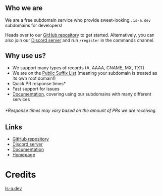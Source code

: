 
## Who we are
We are a free subdomain service who provide sweet-looking `.is-a.dev` subdomains for developers!

Heads over to our [GitHub repository](https://github.com/is-a-dev/register) to get started. Alternatively, you can also join our [Discord server](https://discord.gg/is-a-dev-830872854677422150) and run `/register` in the commands channel.

## Why use us?
- We support many types of records (A, AAAA, CNAME, MX, TXT)
- We are on the [Public Suffix List](https://www.publicsuffix.org) (meaning your subdomain is treated as its own root domain!)
- Quick PR response times*
- Fast support for issues
- [Documentation](https://www.is-a.dev/docs), covering using our subdomains with many different services

###### *Response times may vary based on the amount of PRs we are receiving.

## Links
- [GitHub repository](https://github.com/is-a-dev/register)
- [Discord server](https://discord.gg/is-a-dev-830872854677422150)
- [Documentation](https://www.is-a.dev/docs)
- [Homepage](https://www.is-a.dev)

# Credits

<a href="https://github.com/is-a-dev/" target="_blank">Is-a.dev</a>
